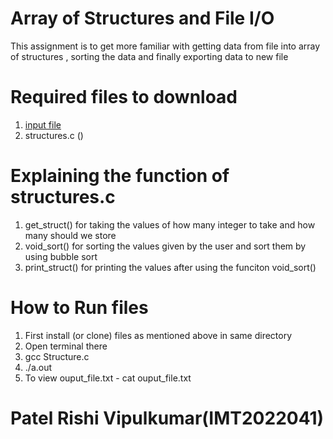 # Array of Structures and File I/O
This assignment is to get more familiar with getting data from file into array of structures , sorting the data and finally exporting data to new file

# Required files to download
1. [input file](https://learn.iiitb.net/pluginfile.php/31238/assignsubmission_file/submission_files/76229/input_file.txt?forcedownload=1)
2. structures.c ()

# Explaining the function of structures.c
1. get_struct() for taking the values of how many integer to take and how many should we store
2. void_sort() for sorting the values given by the user and sort them by using bubble sort
3. print_struct() for printing the values after using the funciton void_sort()

# How to Run files
1. First install (or clone) files as mentioned above in same directory
2. Open terminal there
3. gcc Structure.c 
4. ./a.out 
5. To view ouput_file.txt -  cat ouput_file.txt

# Patel Rishi Vipulkumar(IMT2022041)
